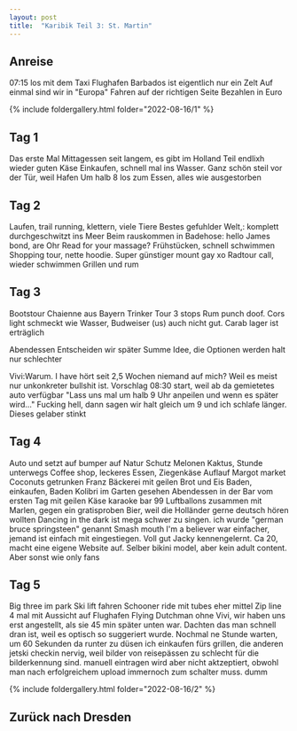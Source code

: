 ```yaml
---
layout: post
title:  "Karibik Teil 3: St. Martin"
---
```


## Anreise
07:15 los mit dem Taxi
Flughafen Barbados ist eigentlich nur ein Zelt
Auf einmal sind wir in "Europa"
Fahren auf der richtigen Seite
Bezahlen in Euro



{% include foldergallery.html folder="2022-08-16/1" %}

## Tag 1
Das erste Mal Mittagessen seit langem, es gibt im Holland Teil endlixh wieder guten Käse
Einkaufen, schnell mal ins Wasser. Ganz schön steil vor der Tür, weil Hafen
Um halb 8 los zum Essen, alles wie ausgestorben

## Tag 2
Laufen, trail running, klettern, viele Tiere
Bestes gefuhlder Welt,: komplett durchgeschwitzt ins Meer
Beim rauskommen in Badehose: hello James bond, are Ohr Read for your massage?
Frühstücken, schnell schwimmen
Shopping tour, nette hoodie. Super günstiger mount gay xo
Radtour call, wieder schwimmen
Grillen und rum


## Tag 3
Bootstour
Chaienne aus Bayern
Trinker Tour
3 stops
Rum punch doof. Cors light schmeckt wie Wasser, Budweiser (us) auch nicht gut. Carab lager ist erträglich

Abendessen
Entscheiden wir später
Summe Idee, die Optionen werden halt nur schlechter


Vivi:Warum. I have hört seit 2,5 Wochen niemand auf mich? Weil es meist nur unkonkreter bullshit ist.
Vorschlag 08:30 start, weil ab da gemietetes auto verfügbar
"Lass uns mal um halb 9 Uhr anpeilen und wenn es später wird..."
Fucking hell, dann sagen wir halt gleich um 9 und ich schlafe länger. Dieses gelaber stinkt

## Tag 4
Auto und setzt auf bumper auf
Natur Schutz Melonen Kaktus, Stunde unterwegs
Coffee shop, leckeres Essen, Ziegenkäse Auflauf
Margot market
Coconuts getrunken
Franz Bäckerei mit geilen Brot und Eis
Baden, einkaufen, Baden
Kolibri im Garten gesehen
Abendessen in der Bar vom ersten Tag mit geilen Käse
karaoke bar
99 Luftballons zusammen mit Marlen, gegen ein gratisproben Bier, weil die Holländer gerne deutsch hören wollten
Dancing in the dark ist mega schwer zu singen. ich wurde "german bruce springsteen" genannt
Smash mouth I'm a believer war einfacher, jemand ist einfach mit eingestiegen. Voll gut
Jacky kennengelernt. Ca 20, macht eine eigene Website auf. Selber bikini model, aber kein adult content. Aber sonst wie only fans

## Tag 5

Big three im park
Ski lift fahren
Schooner ride mit tubes eher mittel
Zip line 4 mal mit Aussicht auf Flughafen
Flying Dutchman ohne Vivi, wir haben uns erst angestellt, als sie 45 min später unten war. Dachten das man schnell dran ist, weil es optisch so suggeriert wurde. Nochmal ne Stunde warten, um 60 Sekunden da runter zu düsen
ich einkaufen fürs grillen, die anderen jetski
checkin nervig, weil bilder von reisepässen zu schlecht für die bilderkennung sind. manuell eintragen wird aber nicht aktzeptiert, obwohl man nach erfolgreichem upload immernoch zum schalter muss. dumm


{% include foldergallery.html folder="2022-08-16/2" %}




## Zurück nach Dresden

